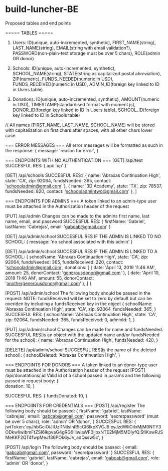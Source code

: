 # build-luncher-BE

Proposed tables and end points

===== TABLES =====

1) Users: ID(unique, auto-incremented, synthetic), FIRST_NAME(string), LAST_NAME(string), EMAIL(string with email validation?), PASSWORD(non-plain-text storage must be over 5 chars), ROLE(admin OR donor)

2) Schools: ID(unique, auto-incremented, synthetic), SCHOOL_NAME(string), STATE(string as capitalized postal abreviation), ZIP(numeric), FUNDS_NEEDED(numeric in USD), FUNDS_RECEIVED(numeric in USD), ADMIN_ID(foreign key linked to ID in Users table)

3) Donations: ID(unique, auto-incremented, synthetic), AMOUNT(numeric in USD), TIMESTAMP(standardised format with moment.js), DONOR_ID(foreign key linked to ID in Users table), SCHOOL_ID(foreign key linked to ID in Schools table)

// All names (FIRST_NAME, LAST_NAME, SCHOOL_NAME) will be stored with capitalization on first chars after spaces,  with all other chars lower case.

=== ERROR MESSAGES ===
All error messages will be formatted as such in the response: {
    message: 'reason for error',
}

=== ENDPOINTS WITH NO AUTHENTICATION ===
[GET] /api/test
SUCCESFUL RES: {
        api: 'up'
}

[GET] /api/schools
SUCCESFUL RES:[
    {
        name: 'Abraxas Continuation High',
        state: 'CA',
        zip: 92064,
        fundsNeeded: 365,
        contact: 'schoooladmin@gmail.com'
    },
      {
        name: '3D Academy',
        state: 'TX',
        zip: 78537,
        fundsNeeded: 820,
        contact: 'schoooladmintwo@gmail.com'
    },
]

=== ENDPOINTS FOR ADMINS ===
A token linked to an admin-type user must be attached in the Authorization header of the request

[PUT] /api/admin
Changes can be made to the admins first name, last name, email, and password
SUCCESFUL RES: {
        firstName: 'Gabriel',
        lastName: 'Cabrejas',
        email: 'gabcab@gmail.com'
}

[GET] /api/admin/school
SUCCESFUL RES IF THE ADMIN IS LINKED TO NO SCHOOL: {
        message: 'no school associated with this admin'
}

[GET] /api/admin/school
SUCCESFUL RES IF THE ADMIN IS LINKED TO A SCHOOL: {
        schoolName: 'Abraxas Continuation High',
        state: 'CA',
        zip: 92064,
        fundsNeeded: 365,
        fundsReceived: 220,
        contact: 'schoooladmin@gmail.com',
        donations: [
            {
                date: 'April 13, 2019 11:46 AM',
                amount: 25,
                donorContact: 'generousdonor@gmail.com' 
            },     {
                date: 'April 10, 2018 11:46 AM',
                amount: 55,
                donorContact: 'anothergenerousdonor@gmail.com' 
            }, 
        ]
}

[POST] /api/admin/school
The following body should be passed in the request:
NOTE: fundsReceived will be set to zero by default but can be overiden by including a fundsReceived key in the object
{
        schoolName: 'Abraxas Continuation High',
        state: 'CA',
        zip: 92064,
        fundsNeeded: 365,
}
SUCCESFUL RES: {
        schoolName: 'Abraxas Continuation High',
        state: 'CA',
        zip: 92064,
        fundsNeeded: 365,
        fundsReceived: 0,
        adminId: 1,
}

[PUT] /api/admin/school
Changes can be made for name and fundsNeeded.
SUCCESFUL RES(is an object with the updated name and/or fundsNeeded for the school): {
        name: 'Abraxas Continuation High',
        fundsNeeded: 420,
}

[DELETE] /api/admin/school
SUCCESFUL RES(is the name of the deleted school): {
        schoolDeleted: 'Abraxas Continuation High',
}

=== ENDPOINTS FOR DONORS ===
A token linked to an donor-type user must be attached in the Authorization header of the request
[POST] /api/donatations/:id
Valid id of a school passed in params and the following passed in request body:
{   
        donation: 10,
}

SUCCESFUL RES: {
        fundsDonated: 10,
}

=== ENDPOIINTS FOR CREDENTIALS ===
[POST] /api/register
The following body should be passed: 
{
        firstName: 'gabriel',
        lastName: 'cabrejas',
        email: 'gabcab@gmail.com',
        password: 'secretpassword' (must be over 5 chars),
        role: 'admin' OR 'donor',
}
SUCCESFUL RES: {
        jwtToken:'eyJhbGciOiJIUzI1NiIsInR5cCI6IkpXVCJ9.eyJzdWIiOiIxMjM0NTY3ODkwIiwibmFtZSI6IkpvaG4gRG9lIiwiaWF0IjoxNTE2MjM5MDIyfQ.SflKxwRJSMeKKF2QT4fwpMeJf36POk6yJV_adQssw5c',
}

[POST] /api/login
The following body should be passed: 
{
        email: 'gabcab@gmail.com',
        password: 'secretpassword'
}
SUCCESFUL RES: {
        firstName: 'gabriel',
        lastName: 'cabrejas',
        email: 'gabcab@gmail.com',
        role: 'admin' OR 'donor',
}
